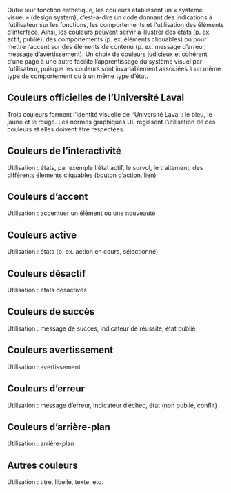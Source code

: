 Outre leur fonction esthétique, les couleurs établissent un «&nbsp;système visuel&nbsp;»  (design system), c’est-à-dire un code  donnant des indications à l’utilisateur sur les fonctions, les  comportements et l'utilisation des éléments d’interface. Ainsi, les couleurs peuvent servir à illustrer des états (p. ex. actif, publié), des comportements (p. ex. éléments cliquables) ou pour mettre l’accent sur des éléments de contenu (p. ex. message d’erreur, message d’avertissement). Un choix de couleurs judicieux et cohérent d’une page à une autre facilite l’apprentissage du système visuel par l’utilisateur, puisque les couleurs sont invariablement associées à un même type de comportement ou à un même type d’état.

## Couleurs officielles de l’Université Laval
Trois couleurs forment l’identité visuelle de l’Université Laval :  le bleu, le jaune et le rouge.  Les normes graphiques UL régissent l’utilisation de ces couleurs  et elles  doivent être respectées.

<modul-color name="$m-color--ul-blue" hex="#09f" ></modul-color>
<modul-color name="$m-color--ul-yellow" hex="#ffc103" ></modul-color>
<modul-color name="$m-color--ul-red" hex="#e30513" ></modul-color>

## Couleurs de l’interactivité
Utilisation : états, par exemple l'état actif, le survol, le traitement, des différents éléments cliquables (bouton d’action, lien)

<modul-color name="$m-color--interactive-darker" hex="#0075c3" ></modul-color>
<modul-color name="$m-color--interactive-dark" hex="#0587e1" ></modul-color>
<modul-color name="$m-color--interactive" hex="#09f" ></modul-color>
<modul-color name="$m-color--interactive-light" hex="#36adff" ></modul-color>
<modul-color name="$m-color--interactive-lighter" hex="#6ed2ff" ></modul-color>
<modul-color name="$m-color--interactive-lightest" hex="#dffaff" ></modul-color>

## Couleurs d’accent
Utilisation : accentuer un élément ou une nouveauté

<modul-color name="$m-color--iaccent-dark" hex="#ed8514" ></modul-color>
<modul-color name="$m-color--accent" hex="#f39612" ></modul-color>
<modul-color name="$m-color--accent-light" hex="#ffaa26" ></modul-color>
<modul-color name="$m-color--accent-lightest" hex="#ffeecf" ></modul-color>

## Couleurs active
Utilisation :  états (p. ex. action en cours,  sélectionné)

<modul-color name="$m-color--active" hex="#ffc103" ></modul-color>

## Couleurs désactif
Utilisation :  états désactivés

<modul-color name="$m-color--disabled" hex="#d7d7d7" ></modul-color>
<modul-color name="$m-color--disabled-light" hex="#f4f4f4" ></modul-color>

## Couleurs de succès
Utilisation : message de succès, indicateur de réussite, état publié

<modul-color name="$m-color--success-dark" hex="#009962" ></modul-color>
<modul-color name="$m-color--success" hex="#00c77f" ></modul-color>
<modul-color name="$m-color--success-light" hex="#cdf3e3" ></modul-color>
<modul-color name="$m-color--success-lightest" hex="#eaf9f1" ></modul-color>

## Couleurs avertissement
Utilisation : avertissement

<modul-color name="$m-color--warning" hex="#ffc103" ></modul-color>
<modul-color name="$m-color--warning-lightest" hex="#fff8e6" ></modul-color>

## Couleurs d’erreur
Utilisation : message d’erreur, indicateur d’échec, état (non publié, conflit)

<modul-color name="$m-color--error-dark" hex="#b3040f" ></modul-color>
<modul-color name="$m-color--error" hex="#e30513" ></modul-color>
<modul-color name="$m-color--error-lightest" hex="#fcf2f3" ></modul-color>

## Couleurs d’arrière-plan
Utilisation : arrière-plan

<modul-color name="$m-color--grey-darkest" hex="#1f1f1f" ></modul-color>
<modul-color name="$m-color--grey-darker" hex="#3d3d3d" ></modul-color>
<modul-color name="$m-color--grey-dark" hex="#696969" ></modul-color>
<modul-color name="$m-color--grey" hex="#929292" ></modul-color>
<modul-color name="$m-color--grey-light" hex="#d7d7d7" ></modul-color>
<modul-color name="$m-color--grey-lighter" hex="#f4f4f4" ></modul-color>
<modul-color name="$m-color--grey-lightest" hex="#f9f9f9" ></modul-color>

## Autres couleurs
Utilisation : titre,  libellé, texte, etc.

<modul-color name="$m-color--text" hex="#3d3d3d" ></modul-color>
<modul-color name="$m-color--black" hex="#000" ></modul-color>
<modul-color name="$m-color--white" hex="#fff" ></modul-color>